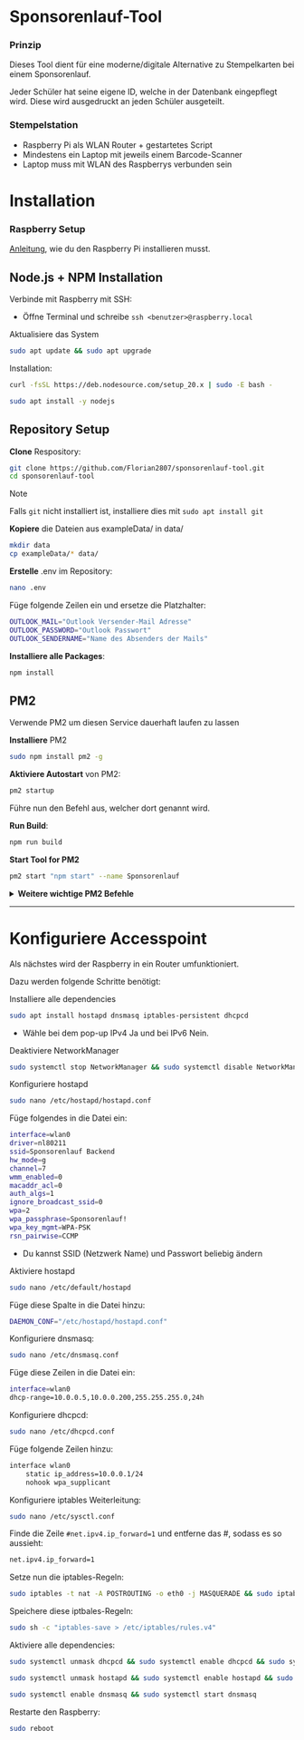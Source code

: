 # Sponsorenlauf-Tool

### Prinzip
Dieses Tool dient für eine moderne/digitale Alternative zu Stempelkarten bei einem Sponsorenlauf. 

Jeder Schüler hat seine eigene ID, welche in der Datenbank eingepflegt wird. Diese wird ausgedruckt an jeden Schüler ausgeteilt. 

### Stempelstation
- Raspberry Pi als WLAN Router + gestartetes Script
- Mindestens ein Laptop mit jeweils einem Barcode-Scanner
- Laptop muss mit WLAN des Raspberrys verbunden sein

# Installation

### Raspberry Setup
[Anleitung](/raspberrySetup.md), wie du den Raspberry Pi installieren musst. 


## Node.js + NPM Installation

Verbinde mit Raspberry mit SSH:
- Öffne Terminal und schreibe `ssh <benutzer>@raspberry.local`

Aktualisiere das System
```bash
sudo apt update && sudo apt upgrade
```

Installation:
```bash
curl -fsSL https://deb.nodesource.com/setup_20.x | sudo -E bash -
```
```bash
sudo apt install -y nodejs
```

## Repository Setup

**Clone** Respository:

```bash
git clone https://github.com/Florian2807/sponsorenlauf-tool.git
cd sponsorenlauf-tool
```

> [!NOTE]  
> Falls `git` nicht installiert ist, installiere dies mit `sudo apt install git`

**Kopiere** die Dateien aus exampleData/ in data/
```bash
mkdir data
cp exampleData/* data/
```

**Erstelle** .env im Repository:
```bash
nano .env
```
Füge folgende Zeilen ein und ersetze die Platzhalter:
```bash
OUTLOOK_MAIL="Outlook Versender-Mail Adresse"
OUTLOOK_PASSWORD="Outlook Passwort"
OUTLOOK_SENDERNAME="Name des Absenders der Mails"
```

**Installiere alle Packages**:
```bash
npm install
````

## PM2

Verwende PM2 um diesen Service dauerhaft laufen zu lassen

**Installiere** PM2

```bash
sudo npm install pm2 -g
```

**Aktiviere Autostart** von PM2:
```bash
pm2 startup
```
Führe nun den Befehl aus, welcher dort genannt wird.

**Run Build**:
```bash
npm run build
```

**Start Tool for PM2**
```bash
pm2 start "npm start" --name Sponsorenlauf
```

<details>
  <summary><b>Weitere wichtige PM2 Befehle</b></summary>

Liste aller PM2 Services
```bash
pm2 ls
```

Logs der einzelnen PM2 Services
```bash
pm2 logs [id|name|namespace]
```

Restart Service
```bash
pm2 restart [id|name|namespace]
```

---
</details>

---

# Konfiguriere Accesspoint 

Als nächstes wird der Raspberry in ein Router umfunktioniert.

Dazu werden folgende Schritte benötigt:

Installiere alle dependencies
```bash
sudo apt install hostapd dnsmasq iptables-persistent dhcpcd
```
- Wähle bei dem pop-up IPv4 Ja und bei IPv6 Nein.

Deaktiviere NetworkManager
```bash
sudo systemctl stop NetworkManager && sudo systemctl disable NetworkManager
```

Konfiguriere hostapd
```bash
sudo nano /etc/hostapd/hostapd.conf
```
Füge folgendes in die Datei ein:
```bash
interface=wlan0
driver=nl80211
ssid=Sponsorenlauf Backend
hw_mode=g
channel=7
wmm_enabled=0
macaddr_acl=0
auth_algs=1
ignore_broadcast_ssid=0
wpa=2
wpa_passphrase=Sponsorenlauf!
wpa_key_mgmt=WPA-PSK
rsn_pairwise=CCMP
```
- Du kannst SSID (Netzwerk Name) und Passwort beliebig ändern

Aktiviere hostapd
```bash
sudo nano /etc/default/hostapd
```

Füge diese Spalte in die Datei hinzu:
```bash 
DAEMON_CONF="/etc/hostapd/hostapd.conf"
```

Konfiguriere dnsmasq:
```bash
sudo nano /etc/dnsmasq.conf
```
Füge diese Zeilen in die Datei ein: 
```bash
interface=wlan0
dhcp-range=10.0.0.5,10.0.0.200,255.255.255.0,24h
```

Konfiguriere dhcpcd:
```bash
sudo nano /etc/dhcpcd.conf
```
Füge folgende Zeilen hinzu:
```bash
interface wlan0
    static ip_address=10.0.0.1/24
    nohook wpa_supplicant
```
Konfiguriere iptables Weiterleitung:
```bash
sudo nano /etc/sysctl.conf
```
Finde die Zeile `#net.ipv4.ip_forward=1` und entferne das #, sodass es so aussieht:
```bash
net.ipv4.ip_forward=1
```

Setze nun die iptables-Regeln:
```bash
sudo iptables -t nat -A POSTROUTING -o eth0 -j MASQUERADE && sudo iptables -A FORWARD -i eth0 -o wlan0 -m state --state RELATED,ESTABLISHED -j ACCEPT && sudo iptables -A FORWARD -i wlan0 -o eth0 -j ACCEPT
```
Speichere diese iptbales-Regeln:
```bash
sudo sh -c "iptables-save > /etc/iptables/rules.v4"
```
Aktiviere alle dependencies:
```bash
sudo systemctl unmask dhcpcd && sudo systemctl enable dhcpcd && sudo systemctl start dhcpcd
```
```bash
sudo systemctl unmask hostapd && sudo systemctl enable hostapd && sudo systemctl start hostapd
```

```bash
sudo systemctl enable dnsmasq && sudo systemctl start dnsmasq
```

Restarte den Raspberry:
```bash
sudo reboot
```
